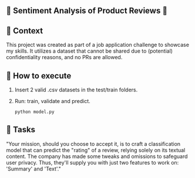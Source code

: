 ## 🧠 Sentiment Analysis of Product Reviews 🌟

## 📸 Context
This project was created as part of a job application challenge to showcase my skills. It utilizes a dataset that cannot be shared due to (potential) confidentiality reasons, and no PRs are allowed.

## 📁 How to execute 

 1. Insert 2 valid .csv datasets in the test/train folders.

 2. Run: train, validate and predict.
    ```
    python model.py
    ```

## 🎯 Tasks

"Your mission, should you choose to accept it, is to craft a classification model that can predict the "rating" of a review, relying solely on its textual content. The company has made some tweaks and omissions to safeguard user privacy. Thus, they'll supply you with just two features to work on: 'Summary' and 'Text'."